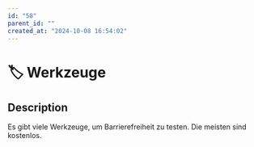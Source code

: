 ```yaml
---
id: "58"
parent_id: ""
created_at: "2024-10-08 16:54:02"
---
```


# 🏷️ Werkzeuge

## Description

Es gibt viele Werkzeuge, um Barrierefreiheit zu testen. Die meisten sind kostenlos.